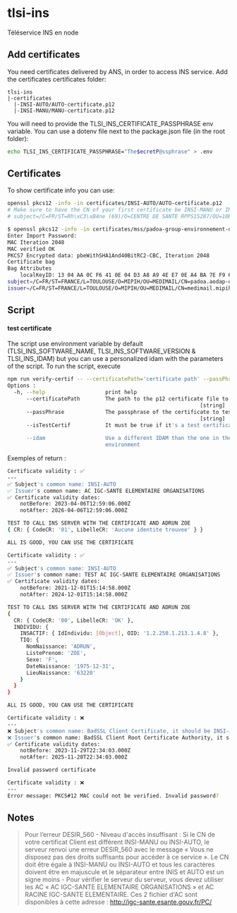 # tlsi-ins

Téléservice INS en node

## Add certificates

You need certificates delivered by ANS, in order to access INS service.
Add the certificates certificates folder:

```
tlsi-ins
|-certificates
  |-INSI-AUTO/AUTO-certificate.p12
  |-INSI-MANU/MANU-certificate.p12
```

You will need to provide the TLSI_INS_CERTIFICATE_PASSPHRASE env variable.
You can use a dotenv file next to the package.json file (in the root folder):

```sh
echo TLSI_INS_CERTIFICATE_PASSPHRASE="The$ecretP@ssphrase" > .env
```

## Certificates

To show certificate info you can use:

```sh
openssl pkcs12 -info -in certificates/INSI-AUTO/AUTO-certificate.p12
# Make sure to have the CN of your first certificate be INSI-MANU or INSI-AUTO or you might run into DESIR_560
# subject=/C=FR/ST=Rh\xC3\xB4ne (69)/O=CENTRE DE SANTE RPPS15287/OU=10B0152872/CN=Padoa

$ openssl pkcs12 -info -in certificates/mss/padoa-group-environnement-dev.22-04-2024-12-16-14.p12
Enter Import Password:
MAC Iteration 2048
MAC verified OK
PKCS7 Encrypted data: pbeWithSHA1And40BitRC2-CBC, Iteration 2048
Certificate bag
Bag Attributes
    localKeyID: 13 04 AA 0C F6 41 0E 04 D3 A8 A9 4E E7 0E A4 BA 7E F9 6D 08
subject=/C=FR/ST=FRANCE/L=TOULOUSE/O=MIPIH/OU=MEDIMAIL/CN=padoa.aodap-dev.fr
issuer=/C=FR/ST=FRANCE/L=TOULOUSE/O=MIPIH/OU=MEDIMAIL/CN=medimail.mipih.fr/emailAddress=medimail@mipih.fr
```

## Script

#### test certificate

The script use environment variable by default (TLSI_INS_SOFTWARE_NAME, TLSI_INS_SOFTWARE_VERSION & TLSI_INS_IDAM) but you can use a personalized idam with the parameters of the script.
To run the script, execute

```sh
npm run verify-certif -- --certificatePath='certificate path' --passPhrase='certificate passphrase' --isTestCertif=false --idam='idam'
Options :
  -h, --help                   print help                              [boolean]
      --certificatePath        The path to the p12 certificate file to test
                                                             [string] [required]
      --passPhrase             The passphrase of the certificate to test
                                                             [string] [required]
      --isTestCertif           It must be true if it's a test certificate
                                                                       [boolean]
      --idam                   Use a different IDAM than the one in the
                               environment                              [string]
```

Exemples of return :

```sh
Certificate validity : ✅
---
✅ Subject's common name: INSI-AUTO
✅ Issuer's common name: AC IGC-SANTE ELEMENTAIRE ORGANISATIONS
✅ Certificate validity dates:
	notBefore: 2023-04-06T12:59:06.000Z
	notAfter: 2026-04-06T12:59:06.000Z

TEST TO CALL INS SERVER WITH THE CERTIFICATE AND ADRUN ZOE
{ CR: { CodeCR: '01', LibelleCR: 'Aucune identite trouvee' } }

ALL IS GOOD, YOU CAN USE THE CERTIFICATE
```

```sh
Certificate validity : ✅
---
✅ Subject's common name: INSI-AUTO
✅ Issuer's common name: TEST AC IGC-SANTE ELEMENTAIRE ORGANISATIONS
✅ Certificate validity dates:
	notBefore: 2021-12-01T15:14:58.000Z
	notAfter: 2024-12-01T15:14:58.000Z

TEST TO CALL INS SERVER WITH THE CERTIFICATE AND ADRUN ZOE
{
  CR: { CodeCR: '00', LibelleCR: 'OK' },
  INDIVIDU: {
    INSACTIF: { IdIndividu: [Object], OID: '1.2.250.1.213.1.4.8' },
    TIQ: {
      NomNaissance: 'ADRUN',
      ListePrenom: 'ZOE',
      Sexe: 'F',
      DateNaissance: '1975-12-31',
      LieuNaissance: '63220'
    }
  }
}

ALL IS GOOD, YOU CAN USE THE CERTIFICATE
```

```sh
Certificate validity : ❌
---
❌ Subject's common name: BadSSL Client Certificate, it should be INSI-AUTO or INSI-MANU
❌ Issuer's common name: BadSSL Client Root Certificate Authority, it should be AC IGC-SANTE ELEMENTAIRE ORGANISATIONS or TEST AC IGC-SANTE ELEMENTAIRE ORGANISATIONS
✅ Certificate validity dates:
	notBefore: 2023-11-29T22:34:03.000Z
	notAfter: 2025-11-28T22:34:03.000Z
```

```sh
Invalid password certificate

Certificate validity : ❌
---
Error message: PKCS#12 MAC could not be verified. Invalid password?
```

## Notes

> Pour l’erreur DESIR_560 - Niveau d'accès insuffisant : Si le CN de votre certificat Client est différent INSI-MANU ou INSI-AUTO, le serveur renvoi une erreur DESIR_560 avec le message « Vous ne disposez pas des droits suffisants pour accéder à ce service ». Le CN doit être égale à INSI-MANU ou INSI-AUTO et tous les caractères doivent être en majuscule et le séparateur entre INIS et AUTO est un signe moins -
> Pour vérifier le serveur du serveur, vous devez utiliser les AC « AC IGC-SANTE ELEMENTAIRE ORGANISATIONS » et AC RACINE IGC-SANTE ELEMENTAIRE. Ces 2 fichier d'AC sont disponibles à cette adresse : http://igc-sante.esante.gouv.fr/PC/
